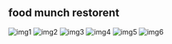  <h2>food munch restorent </h2>
<img src="https://user-images.githubusercontent.com/103720356/230715148-03f9c8b8-1a7f-4ab2-9684-eccdb220544a.png" alt="img1" />
<img src="https://user-images.githubusercontent.com/103720356/230715191-b528f409-516b-4040-beb0-f054a26c7dfc.png" alt="img2" />
<img src="https://user-images.githubusercontent.com/103720356/230715199-090183c9-0396-4fa3-902c-5d1e9ba3e96e.png" alt="img3" />
<img src="https://user-images.githubusercontent.com/103720356/230715210-0f1c252a-02d2-44b1-854b-a694537b622b.png" alt="img4" />
<img src="https://user-images.githubusercontent.com/103720356/230715238-c560a839-4bd2-49a0-95b6-e160e4ee28b0.png" alt="img5" />
<img src="https://user-images.githubusercontent.com/103720356/230715243-d95a9009-3444-445c-afaf-336e194b0e3c.png" alt="img6" />
